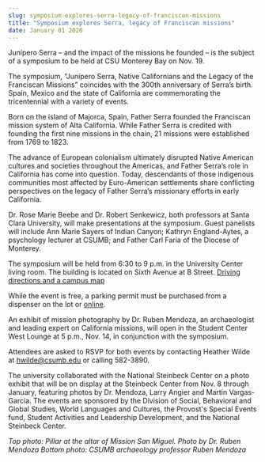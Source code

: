 ```yaml
---
slug: symposium-explores-serra-legacy-of-franciscan-missions
title: "Symposium explores Serra, legacy of Franciscan missions"
date: January 01 2020
---
```


 
<p>
  Junípero Serra – and the impact of the missions he founded – is the subject of
  a symposium to be held at CSU Monterey Bay on Nov. 19.
</p>
<p>
  The symposium, “Junípero Serra, Native Californians and the Legacy of the
  Franciscan Missions” coincides with the 300th anniversary of Serra’s birth.
  Spain, Mexico and the state of California are commemorating the tricentennial
  with a variety of events.
</p>
<p>
  Born on the island of Majorca, Spain, Father Serra founded the Franciscan
  mission system of Alta California. While Father Serra is credited with
  founding the first nine missions in the chain, 21 missions were established
  from 1769 to 1823.
</p>
<p>
  The advance of European colonialism ultimately disrupted Native American
  cultures and societies throughout the Americas, and Father Serra’s role in
  California has come into question. Today, descendants of those indigenous
  communities most affected by Euro-American settlements share conflicting
  perspectives on the legacy of Father Serra’s missionary efforts in early
  California.
</p>
<p>
  Dr. Rose Marie Beebe and Dr. Robert Senkewicz, both professors at Santa Clara
  University, will make presentations at the symposium. Guest panelists will
  include Ann Marie Sayers of Indian Canyon; Kathryn England-Aytes, a psychology
  lecturer at CSUMB; and Father Carl Faria of the Diocese of Monterey.
</p>
<p>
  The symposium will be held from 6:30 to 9 p.m. in the University Center living
  room. The building is located on Sixth Avenue at B Street.
  <a href="https://csumb.edu/maps">Driving directions and a campus map</a>
</p>
<p>
  While the event is free, a parking permit must be purchased from a dispenser
  on the lot or
  <a href="https://store.csumb.edu/products/daily-parking-permit">online</a>.
</p>
<p>
  An exhibit of mission photography by Dr. Ruben Mendoza, an archaeologist and
  leading expert on California missions, will open in the Student Center West
  Lounge at 5 p.m., Nov. 14, in conjunction with the symposium.
</p>
<p>
  Attendees are asked to RSVP for both events by contacting Heather Wilde at
  <a
    href="&#109;&#97;&#x69;&#x6c;&#x74;&#111;&#58;&#x68;&#x77;&#x69;&#108;&#100;&#x65;&#x40;&#x63;&#115;&#117;&#x6d;&#x62;&#x2e;&#101;&#100;&#x75;"
    >hwilde@csumb.edu</a
  >
  or calling 582-3890.
</p>
<p>
  The university collaborated with the National Steinbeck Center on a photo
  exhibit that will be on display at the Steinbeck Center from Nov. 8 through
  January, featuring photos by Dr. Mendoza, Larry Angier and Martin
  Vargas-Garcia. The events are sponsored by the Division of Social, Behavioral
  and Global Studies, World Languages and Cultures, the Provost's Special Events
  fund, Student Activities and Leadership Development, and the National
  Steinbeck Center.
</p>
<p>
  <em
    >Top photo: Pillar at the altar of Mission San Miguel. Photo by Dr. Ruben
    Mendoza Bottom photo: CSUMB archaeology professor Ruben Mendoza</em
  >
</p>
 
